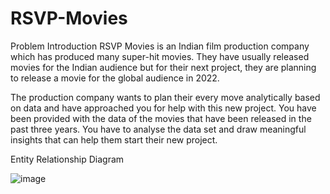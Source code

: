 # RSVP-Movies

Problem Introduction
RSVP Movies is an Indian film production company which has produced many super-hit movies. They have usually released movies for the Indian audience but for their next project, they are planning to release a movie for the global audience in 2022.

The production company wants to plan their every move analytically based on data and have approached you for help with this new project. You have been provided with the data of the movies that have been released in the past three years. You have to analyse the data set and draw meaningful insights that can help them start their new project. 

Entity Relationship Diagram

![image](https://github.com/user-attachments/assets/8d848066-6847-4662-b6af-67b3cc7684ef)

